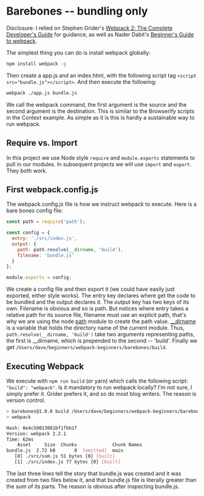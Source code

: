 # Barebones -- bundling only
Disclosure: I relied on Stephen Grider's [Webpack 2: The Complete Developer's Guide](https://www.udemy.com/webpack-2-the-complete-developers-guide) for guidance, as well as Nader Dabit's [Beginner's Guide to webpack](https://medium.com/@dabit3/beginner-s-guide-to-webpack-b1f1a3638460#.uc1g7ujoa).

The simplest thing you can do is install webpack globally:

``` bash
npm install webpack -g
```

Then create a app.js and an index.html, with the following script tag `<script src="bundle.js"></script>`. And then execute the following:

``` bash
webpack ./app.js bundle.js
```

We call the webpack command, the first argument is the source and the second argument is the destination. This is similar to the Browserify scripts in the Context example. As simple as it is this is hardly a sustainable way to run webpack.

## Require vs. Import
In this project we use Node style `require` and `module.exports` statements to pull in our modules. In subsequent projects we will use `import` and `export`. They both work.

## First webpack.config.js
The webpack.config.js file is how we instruct webpack to execute. Here is a bare bones config file:

``` javascript
const path = require('path');

const config = {
  entry: './src/index.js',
  output: {
    path: path.resolve(__dirname, 'build'),
    filename: 'bundle.js'
  }
};

module.exports = config;
```

We create a config file and then export it (we could have easily just exported, either style works). The entry key declares where get the code to be bundled and the output declares it. The output key has two keys of its own. Filename is obvious and so is path. But notices where entry takes a relative path for its source file, filename must use an explicit path, that's why we are using the node [path](https://nodejs.org/api/path.html) module to create the path value. [__dirname](https://nodejs.org/docs/latest/api/globals.html) is a variable that holds the directory name of the current module. Thus, `path.resolve(__dirname, 'build')` take two arguments representing paths, the first is __dirname, which is prepended to the second -- 'build'. Finally we get `/Users/dave/beginners/webpack-beginners/barebones/build`.

## Executing Webpack

We execute with `npm run build` (or yarn) which calls the following script: `"build": "webpack"`. Is it mandatory to run webpack locally? I'm not sure, I simply prefer it. Grider prefers it, and so do most blog writers. The reason is version control.

``` bash
> barebones@1.0.0 build /Users/dave/beginners/webpack-beginners/barebones
> webpack

Hash: 0e4c50013081bf1fbb1f
Version: webpack 2.2.1
Time: 62ms
    Asset     Size  Chunks             Chunk Names
bundle.js  2.72 kB       0  [emitted]  main
   [0] ./src/sum.js 51 bytes {0} [built]
   [1] ./src/index.js 77 bytes {0} [built]
```
The last three lines tell the story that bundle.js was created and it was created from two files below it, and that bundle.js file is literally greater than the sum of its parts. The reason is obvious after inspecting bundle.js.